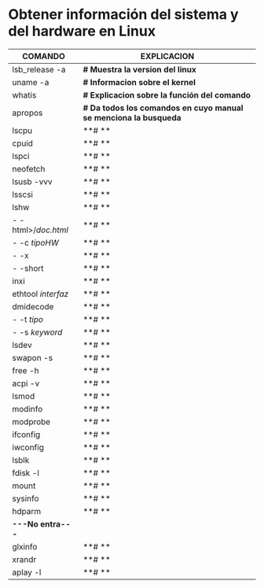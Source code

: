 # Obtener información del sistema y del hardware en Linux

| COMANDO  | EXPLICACION  |
|----------|--------------|
| lsb_release -a   | **# Muestra la version del linux**  |
| uname -a   | **# Informacion sobre el kernel**  |
| whatis   | **# Explicacion sobre la función del comando**  |
| apropos   | **# Da todos los comandos en cuyo manual se menciona la busqueda**|
| lscpu   | **# **  |
| cpuid   | **# **  |
| lspci   | **# **  |
| neofetch   | **# **  |
| lsusb -vvv   | **# **  |
| lsscsi   | **# **  |
| lshw   | **# **  |
|   - -html>/*doc.html* | **# **  |
|   - -c *tipoHW* | **# **  |
|   - -x | **# **  |
|   - -short | **# **  |
| inxi   | **# **  |
| ethtool *interfaz*   | **# **  |
| dmidecode   | **# **  |
|   - -t *tipo* | **# **  |
|   - -s *keyword* | **# **  |
| lsdev   | **# **  |
| swapon -s   | **# **  |
| free -h   | **# **  |
| acpi -v   | **# **  |
| lsmod   | **# **  |
| modinfo   | **# **  |
| modprobe   | **# **  |
| ifconfig   | **# **  |
| iwconfig   | **# **  |
| lsblk   | **# **  |
| fdisk -l   | **# **  |
| mount   | **# **  |
| sysinfo   | **# **  |
| hdparm   | **# **  |
| **---No entra---**  |
| glxinfo   | **# **  |
| xrandr   | **# **  |
| aplay -l | **# **  |
